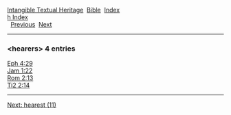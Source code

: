 [Intangible Textual Heritage](../../index)  [Bible](../index) 
[Index](index)   
[h Index](_h_)  
  [Previous](c05286)  [Next](c05288) 

------------------------------------------------------------------------

### &lt;hearers&gt; 4 entries

[Eph 4:29](../kjv/eph004.htm#029)  
[Jam 1:22](../kjv/jam001.htm#022)  
[Rom 2:13](../kjv/rom002.htm#013)  
[Ti2 2:14](../kjv/ti2002.htm#014)  

------------------------------------------------------------------------

[Next: hearest (11)](c05288)
